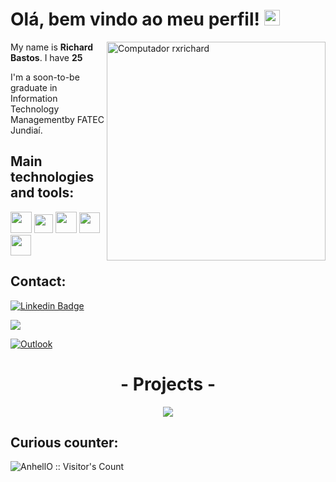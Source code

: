 <h1> Olá, bem vindo ao meu perfil! <img src="https://github.com/souvikguria98/souvikguria98/blob/master/Hi.gif" width="25" alt="Hi Gif" /></h1>
<img src="https://github.com/rxrichard/projeto-site/blob/master/images/img_perfil.jpg" min-width="400px" max-width="475px" width="350px" align="right" alt="Computador rxrichard">
<p>My name is <strong>Richard Bastos</strong>. I have <strong>25</strong></p>
<p>I'm a soon-to-be graduate in Information Technology Managementby FATEC Jundiaí. </p>

<h2>Main technologies and tools: </h2>
<p class="row">
  <img src="https://upload.wikimedia.org/wikipedia/commons/6/6a/JavaScript-logo.png" width="34px">
  <img src="https://logodownload.org/wp-content/uploads/2016/10/html5-logo-8.png" width="30px">
  <img src="https://cdn4.iconfinder.com/data/icons/social-media-logos-6/512/121-css3-512.png" width="34px">
  <img src="https://cdn.svgporn.com/logos/visual-studio-code.svg" height="33">
  <img src="https://upload.wikimedia.org/wikipedia/commons/thumb/3/3f/Git_icon.svg/1200px-Git_icon.svg.png" height="33">
</p>

<h2>Contact: </h2>

[![Linkedin Badge](https://img.shields.io/badge/-LinkedIn-blue?style=for-the-badge&logo=Linkedin&logoColor=white&link=https://www.linkedin.com/in/rxrichard/)](https://www.linkedin.com/in/rxrichard/)

<a href="https://api.whatsapp.com/send?phone=5511974490549" alt="WhatsApp">
  <img src="https://img.shields.io/badge/-whatsapp-25d366?style=for-the-badge&logo=whatsapp&logoColor=white&link=https://api.whatsapp.com/send?phone=5511974490549"/></a>

[![Outlook](https://img.shields.io/badge/-outlook-2196f3?style=for-the-badge&logo=outlook&logoColor=white&link=mailto:rxrichard@outlook.com.br)](mailto:rxrichard@outlook.com.br)


 
<h1 align="center">- Projects -</h1>
<p align="center">
  <img align="center" src="https://github-readme-stats.vercel.app/api?username=rxrichard&count_private=true&show_icons=true&theme=dark&locale=pt-br&icon_color=d6d7ff&bg_color=DEG,0a1d3e,232686" />
</p>

<h2>Curious counter: </h2>
<p align="Left"><img src="https://profile-counter.glitch.me/%7Brxrichard%7D/count.svg" alt="AnhellO :: Visitor's Count" /></p>
